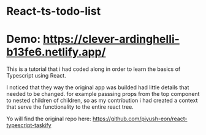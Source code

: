 # React-ts-todo-list

# Demo: https://clever-ardinghelli-b13fe6.netlify.app/

This is a tutorial that  i had coded along  in order to learn the basics of Typescript using React. 

I noticed that they way the original app was builded had little details that needed to be changed. for example passsing props from the top component to nested children of children, so as my contribution i had created a context that serve the functionality to the entire react tree. 

Yo will find the original repo here: https://github.com/piyush-eon/react-typescript-taskify 
